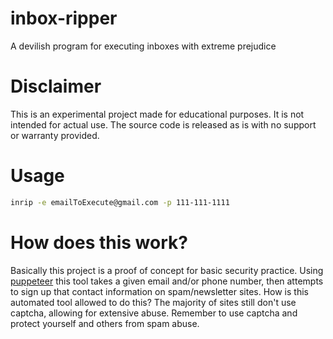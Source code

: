 # inbox-ripper

A devilish program for executing inboxes with extreme prejudice

# Disclaimer

This is an experimental project made for educational purposes. It is not intended
for actual use. The source code is released as is with no support or warranty provided.

# Usage

```bash
inrip -e emailToExecute@gmail.com -p 111-111-1111
```

# How does this work?

Basically this project is a proof of concept
for basic security practice. Using [puppeteer](https://www.npmjs.com/package/puppeteer)
this tool takes a given email and/or phone number, then attempts to sign up
that contact information on spam/newsletter sites. How is this automated tool
allowed to do this? The majority of sites still don't use captcha, allowing
for extensive abuse. Remember to use captcha and protect yourself
and others from spam abuse.
